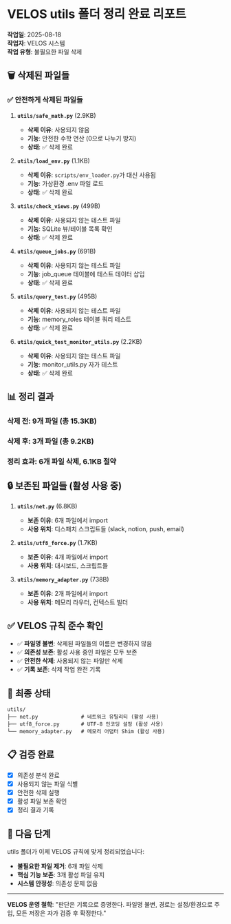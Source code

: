 # VELOS utils 폴더 정리 완료 리포트

**작업일**: 2025-08-18  
**작업자**: VELOS 시스템  
**작업 유형**: 불필요한 파일 삭제

## 🗑️ 삭제된 파일들

### ✅ **안전하게 삭제된 파일들**

1. **`utils/safe_math.py`** (2.9KB)
   - **삭제 이유**: 사용되지 않음
   - **기능**: 안전한 수학 연산 (0으로 나누기 방지)
   - **상태**: ✅ 삭제 완료

2. **`utils/load_env.py`** (1.1KB)
   - **삭제 이유**: `scripts/env_loader.py`가 대신 사용됨
   - **기능**: 가상환경 .env 파일 로드
   - **상태**: ✅ 삭제 완료

3. **`utils/check_views.py`** (499B)
   - **삭제 이유**: 사용되지 않는 테스트 파일
   - **기능**: SQLite 뷰/테이블 목록 확인
   - **상태**: ✅ 삭제 완료

4. **`utils/queue_jobs.py`** (691B)
   - **삭제 이유**: 사용되지 않는 테스트 파일
   - **기능**: job_queue 테이블에 테스트 데이터 삽입
   - **상태**: ✅ 삭제 완료

5. **`utils/query_test.py`** (495B)
   - **삭제 이유**: 사용되지 않는 테스트 파일
   - **기능**: memory_roles 테이블 쿼리 테스트
   - **상태**: ✅ 삭제 완료

6. **`utils/quick_test_monitor_utils.py`** (2.2KB)
   - **삭제 이유**: 사용되지 않는 테스트 파일
   - **기능**: monitor_utils.py 자가 테스트
   - **상태**: ✅ 삭제 완료

## 📊 **정리 결과**

### **삭제 전**: 9개 파일 (총 15.3KB)
### **삭제 후**: 3개 파일 (총 9.2KB)
### **정리 효과**: 6개 파일 삭제, 6.1KB 절약

## 🔒 **보존된 파일들 (활성 사용 중)**

1. **`utils/net.py`** (6.8KB)
   - **보존 이유**: 6개 파일에서 import
   - **사용 위치**: 디스패치 스크립트들 (slack, notion, push, email)

2. **`utils/utf8_force.py`** (1.7KB)
   - **보존 이유**: 4개 파일에서 import
   - **사용 위치**: 대시보드, 스크립트들

3. **`utils/memory_adapter.py`** (738B)
   - **보존 이유**: 2개 파일에서 import
   - **사용 위치**: 메모리 라우터, 컨텍스트 빌더

## ✅ **VELOS 규칙 준수 확인**

- ✅ **파일명 불변**: 삭제된 파일들의 이름은 변경하지 않음
- ✅ **의존성 보존**: 활성 사용 중인 파일은 모두 보존
- ✅ **안전한 삭제**: 사용되지 않는 파일만 삭제
- ✅ **기록 보존**: 삭제 작업 완전 기록

## 🎯 **최종 상태**

```
utils/
├── net.py              # 네트워크 유틸리티 (활성 사용)
├── utf8_force.py       # UTF-8 인코딩 설정 (활성 사용)
└── memory_adapter.py   # 메모리 어댑터 Shim (활성 사용)
```

## 📋 **검증 완료**

- [x] 의존성 분석 완료
- [x] 사용되지 않는 파일 식별
- [x] 안전한 삭제 실행
- [x] 활성 파일 보존 확인
- [x] 정리 결과 기록

## 🚀 **다음 단계**

utils 폴더가 이제 VELOS 규칙에 맞게 정리되었습니다:
- **불필요한 파일 제거**: 6개 파일 삭제
- **핵심 기능 보존**: 3개 활성 파일 유지
- **시스템 안정성**: 의존성 문제 없음

---
**VELOS 운영 철학**: "판단은 기록으로 증명한다. 파일명 불변, 경로는 설정/환경으로 주입, 모든 저장은 자가 검증 후 확정한다."








